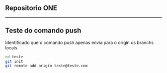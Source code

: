 Repositorio ONE
------------------
------------------

Teste do comando push
---------------------

Identificado que o comando push apenas envia para o origin os branchs locais
```bash
cd teste
git init
git remote add origin teste@teste.com
``` 
